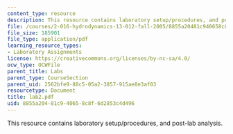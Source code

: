 ```yaml
---
content_type: resource
description: This resource contains laboratory setup/procedures, and post-lab analysis.
file: /courses/2-016-hydrodynamics-13-012-fall-2005/8855a20481c940658c8f6d2853c4d496_lab2.pdf
file_size: 185901
file_type: application/pdf
learning_resource_types:
- Laboratory Assignments
license: https://creativecommons.org/licenses/by-nc-sa/4.0/
ocw_type: OCWFile
parent_title: Labs
parent_type: CourseSection
parent_uid: 2562bfe9-88c5-05a2-3857-915ae8e3af03
resourcetype: Document
title: lab2.pdf
uid: 8855a204-81c9-4065-8c8f-6d2853c4d496
---
```

This resource contains laboratory setup/procedures, and post-lab analysis.